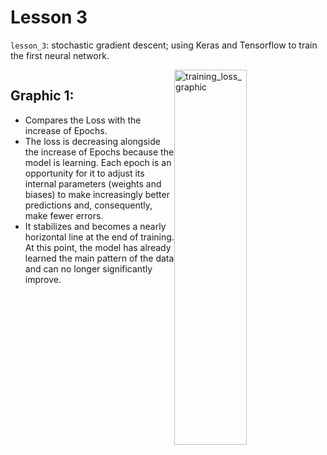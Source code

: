 # Lesson 3

`lesson_3`: stochastic gradient descent; using Keras and Tensorflow to train the first neural network.

<div style="display: flex; justify-content: center;">
<div class="texto-titulo">

## Graphic 1:
* Compares the Loss with the increase of Epochs.
* The loss is decreasing alongside the increase of Epochs because the model is learning. Each epoch is an opportunity for it to adjust its internal parameters (weights and biases) to make increasingly better predictions and, consequently, make fewer errors.
* It stabilizes and becomes a nearly horizontal line at the end of training. At this point, the model has already learned the main pattern of the data and can no longer significantly improve.

</div>
      <img style="width: 48%;" width="1000" height="600" alt="training_loss_graphic" src="https://github.com/user-attachments/assets/468f3a54-d6ff-4f6e-9594-adef06a8d923" />
</div>
